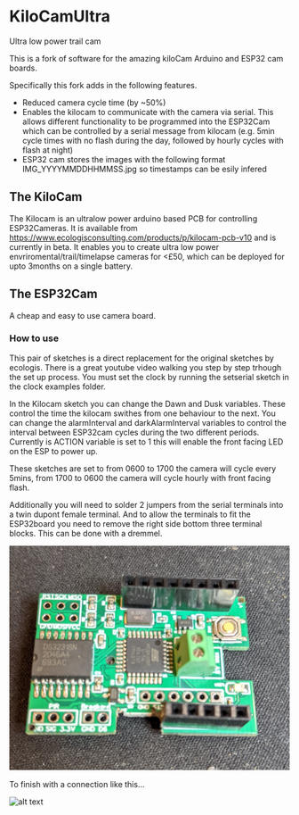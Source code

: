 # KiloCamUltra
Ultra low power trail cam

This is a fork of software for the amazing kiloCam Arduino and ESP32 cam boards.

Specifically this fork adds in the following features.
- Reduced camera cycle time (by ~50%)
- Enables the kilocam to communicate with the camera via serial. This allows different functionality to be programmed into the ESP32Cam which can be controlled by a  serial message from kilocam (e.g. 5min cycle times with no flash during the day, followed by hourly cycles with flash at night)
- ESP32 cam stores the images with the following format IMG_YYYYMMDDHHMMSS.jpg so timestamps can be esily infered

## The KiloCam
The Kilocam is an ultralow power arduino based PCB for controlling ESP32Cameras. It is available from https://www.ecologisconsulting.com/products/p/kilocam-pcb-v10 and is currently in beta. It enables you to create ultra low power envriromental/trail/timelapse cameras for <£50, which can be deployed for upto 3months on a single battery.

## The ESP32Cam
A cheap and easy to use camera board.

### How to use
This pair of sketches is a direct replacement for the original sketches by ecologis. There is a great youtube video walking you step by step trhough the set up process. You must set the clock by running the setserial sketch in the clock examples folder.

In the Kilocam sketch you can change the Dawn and Dusk variables. These control the time the kilocam swithes from one behaviour to the next. You can change the alarmInterval and darkAlarmInterval variables to control the interval between ESP32cam cycles during the two different periods.
Currently is ACTION variable is set to 1 this will enable the front facing LED on the ESP to power up.

These sketches are set to from 0600 to 1700 the camera will cycle every 5mins, from 1700 to 0600 the camera will cycle hourly with front facing flash.

Additionally you will need to solder 2 jumpers from the serial terminals into a twin dupont female terminal. And to allow the terminals to fit the ESP32board you need to remove the right side bottom three terminal blocks. This can be done with a dremmel.

![alt text](https://github.com/ExtinctionEvent/KiloCamUltra/blob/main/images/KilocamPCB.jpg?raw=true)

To finish with a connection like this...

![alt text](https://github.com/ExtinctionEvent/KiloCamUltra/blob/main/images/kilocamwithesp32camandjumpers..jpg?raw=true)





